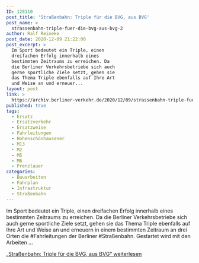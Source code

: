 ```yaml
---
ID: 128110
post_title: 'Straßenbahn: Triple für die BVG, aus BVG'
post_name: >
  strassenbahn-triple-fuer-die-bvg-aus-bvg-2
author: Ralf Reineke
post_date: 2020-12-09 21:22:00
post_excerpt: >
  Im Sport bedeutet ein Triple, einen
  dreifachen Erfolg innerhalb eines
  bestimmten Zeitraums zu erreichen. Da
  die Berliner Verkehrsbetriebe sich auch
  gerne sportliche Ziele setzt, gehen sie
  das Thema Triple ebenfalls auf Ihre Art
  und Weise an und erneuer...
layout: post
link: >
  https://archiv.berliner-verkehr.de/2020/12/09/strassenbahn-triple-fuer-die-bvg-aus-bvg-2/
published: true
tags:
  - Ersatz
  - Ersatzverkehr
  - Ersatzweise
  - Fahrleitungen
  - Hohenschönhausener
  - M13
  - M2
  - M5
  - M6
  - Prenzlauer
categories:
  - Bauarbeiten
  - Fahrplan
  - Infrastruktur
  - Straßenbahn
---
```

Im Sport bedeutet ein Triple, einen dreifachen Erfolg innerhalb eines bestimmten Zeitraums zu erreichen. Da die Berliner Verkehrsbetriebe sich auch gerne sportliche Ziele setzt, gehen sie das Thema Triple ebenfalls auf Ihre Art und Weise an und erneuern in einem bestimmten Zeitraum an drei Orten die #Fahrleitungen der Berliner #Straßenbahn. Gestartet wird mit den Arbeiten … <p class="link-more"><a href="https://archiv.berliner-verkehr.de/2020/12/03/strassenbahn-triple-fuer-die-bvg-aus-bvg/" class="more-link"><span class="screen-reader-text">„Straßenbahn: Triple für die BVG, aus BVG“</span> weiterlesen</a></p> 